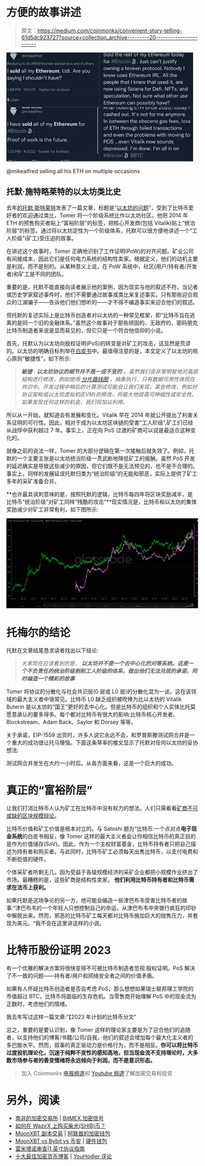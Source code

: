 # 方便的故事讲述

> 原文：<https://medium.com/coinmonks/convenient-story-telling-61d5dc923727?source=collection_archive---------20----------------------->

![](img/4459ef490a7ef258a388d1f784bed1cd.png)

@mikealfred selling all his ETH on multiple occasions

## 托默·施特略莱特的以太坊类比史

去年[的托默·斯特莱特](https://medium.com/u/aa2000c29284?source=post_page-----61d5dc923727--------------------------------)发表了一篇文章，标题是“[以太坊的问题](https://tomerstrolight.medium.com/the-problem-with-ethereum-af9692f4af95)”，受到了比特币爱好者的欢迎通过类比，Tomer 将一个阶级系统比作以太坊社区。他把 2014 年 ETH 的预售购买者贴上“富裕阶层”的标签，把核心开发商(包括 Vitalik)贴上“统治阶层”的标签。通过将以太坊定性为一个阶级体系，托默可以很方便地讲述一个“工人阶级”(矿工)受压迫的故事。

在讲述这个故事时，Tomer 正确地识别了工作证明(PoW)的对齐问题。矿业公司有间接成本，因此它们是任何电力系统的结构性卖家。根据定义，他们的动机主要是利润，而不是别的。从某种意义上说，在 PoW 系统中，社区(用户/持有者/开发者)和矿工是不同的团队。

重要的是，托默不能直接向读者展示他的案例，因为现实与他的叙述不符。当记者或历史学家叙述事件时，他们不需要通过故事或类比来复述事实。只有那些迎合观众的江湖骗子——告诉他们他们想听的——才不得不编造事实来迎合他们的叙述。

但托默的复述实际上是比特币创造者对以太坊的一种常见框架，即“比特币旨在逃离的是同一个旧的金融体系。”虽然这个故事对于那些顽固的、无政府的、密码朋克比特币制造者来说是显而易见的，但它只是一个符合他信仰的小说。

首先，托默认为以太坊向股权证明(PoS)的转变是对矿工的攻击，这显然是荒谬的。以太坊的明确目标列举在[白皮书](https://ethereum.org/en/whitepaper/)中。最值得注意的是，本文定义了以太坊的核心原则“敏捷性”，如下所示:

> ***敏捷*** *:* ***以太坊协议的细节并不是一成不变的*** *。虽然我们会非常明智地对高层结构进行修改，例如使用* [*分片路线图*](https://ethresear.ch/t/sharding-phase-1-spec/1407/) *，抽象执行，只有数据可用性体现在共识中。开发过程中稍后的计算测试可能会让我们发现，某些修改，例如对协议架构或以太坊虚拟机(EVM)的修改，将极大地提高可伸缩性或安全性。如果发现任何这样的机会，我们将加以利用。*

所以从一开始，就知道会有发展和变化。Vitalik 早在 2014 年就公开提出了利害关系证明的可行性。因此，相对于成为以太坊区块链的受害“工人阶级”,矿工们已经从战俘中获利超过 7 年。事实上，正在向 PoS 过渡的矿商可以说是最适合这种变化的。

就像之前的说法一样，Tomer 的大部分逻辑在第一次接触后就失效了。例如，托默的一个主要主张是以太坊统治阶级一贯武断地降低矿工的报酬。虽然 PoS 开发的延迟确实是导致这些减少的原因，但它们既不是无法预见的，也不是不合理的。事实上，同样的发展延误托默归类为“统治阶级”的无能和邪恶，实际上提供了矿工多年的采矿准备合并。

**也许最具讽刺意味的是，按照托默的逻辑，比特币每四年将区块奖励减半，是比特币“统治阶级”对矿工同样“残酷的攻击”**现实情况是，比特币和以太坊的集体奖励减少对矿工非常有利，如下图所示:

![](img/75ec438941f9813367b9685961d52a25.png)

# 托梅尔的结论

托默在文章结尾恳求读者找出以下结论:

> *大家现在应该看到的是，* ***以太坊并不是一个去中心化的对等系统。这是一个不负责任的统治阶级剥削工人阶级的体系，做出他们无法兑现的承诺，同时编造一个精彩的故事***

Tomer 将协议的分散化与社会共识层(0 层或 L0 层)的分散化混为一谈，这在该领域的最大主义者中很常见。比特币 L0 缺乏组织被吹捧为比以太坊的 Vitalik Buterin 是以太坊的“国王”更好的去中心化。但是比特币的组织和个人实体比托莫愿意承认的要多得多。每个都对比特币有很大的影响:比特币核心开发者、Blockstream、Adam Back、Saylor 和 Dorsey 等等。

关于承诺，EIP-1559 出货时，许多人说它永远不会，和罗普斯滕测试网合并是一个重大的成功很让托马懊恼。下面这条草率的推文显示了托默对任何以太坊的妥协想法:

测试网合并发生在大约一小时后。从各方面来看，这是一个巨大的成功。

# 真正的“富裕阶层”

让我们打消比特币人认为矿工在比特币中没有权力的想法。人们只需看看[矿商不可或缺的区块规模辩论](https://en.bitcoin.it/wiki/Block_size_limit_controversy)。

比特币价值和矿工价值是根本对立的。与 Satoshi 题为“比特币:一个点对点**电子现金系统**的白皮书相反，像 Tomer 这样的最大主义者会让你相信比特币的真正目的是作为价值储存(SoV)。因此，作为一个主权财富基金，比特币持有者只把自己描述为持有者和购买者。与此同时，比特币矿工必须每天出售比特币，以支付电费和不断贬值的硬件。

个体采矿者所剩无几，因为受益于各级规模经济的采矿企业都把小规模作业挤出了市场。最糟糕的是，这些矿商是结构性卖家。 **他们利用比特币持有者和比特币需求在法币上获利。**

如果托默是这场争论的另一方，他可能会编造一些津巴布韦受害比特币者的故事:“津巴布韦的一个年轻人只想控制自己的命运，从津巴布韦中央银行疯狂的印钞中解脱出来。然而，邪恶的比特币矿工每天都对比特币施加巨大的抛售压力，并套现为美元。“我不会在这里讲这样的小说。

# 比特币股份证明 2023

有一个优雅的解决方案将很快变得不可被比特币制造者忽视:股权证明。PoS 解决了不一致的问题——持有者/用户和网络安全者之间的价值矛盾。

如果有人怀疑比特币创造者是否会考虑 PoS，那么想想如果瑞士联邦理工学院的市值超过 BTC，比特币将面临的生存危机。当零售商开始理解 PoS 中的现金流为正数时，考虑他们的情绪。

我去年写过这样一篇文章:“【2023 年计划的比特币分叉”

总之，重要的是要认识到，像 Tomer 这样的理论家主要是为了迎合他们的追随者，以支持他们的博客/书籍/公司/自我，他们的叙述会增加每个最大化主义者的多巴胺水平。然而，叙事的真正驱动力是价格行为，而不是相反。**你可以将比特币过度投机理论化，沉迷于纯粹不变性的感知高地，但当现金流不支持理论时，大多数市场参与者的善变情绪将永远倾向于利润，而不是意识形态。**

> 加入 Coinmonks [电报频道](https://t.me/coincodecap)和 [Youtube 频道](https://www.youtube.com/c/coinmonks/videos)了解加密交易和投资

# 另外，阅读

*   [南非的加密交易所](https://coincodecap.com/crypto-exchanges-in-south-africa) | [BitMEX 加密信号](https://coincodecap.com/bitmex-crypto-signals)
*   [如何在 WazirX 上购买柴犬(SHIB)币？](https://coincodecap.com/buy-shiba-wazirx)
*   [MoonXBT 副本交易](https://coincodecap.com/moonxbt-copy-trading) | [阿联酋的加密钱包](https://coincodecap.com/crypto-wallets-in-uae)
*   [MoonXBT vs Bybit vs 币安](https://coincodecap.com/bybit-binance-moonxbt) | [硬件钱包](/coinmonks/hardware-wallets-dfa1211730c6)
*   [雷米塔诺审查](https://coincodecap.com/remitano-review)|[1 英寸协议指南](https://coincodecap.com/1inch)
*   [十大最佳加密货币博客](https://coincodecap.com/best-cryptocurrency-blogs) | [YouHodler 评论](https://coincodecap.com/youhodler-review)